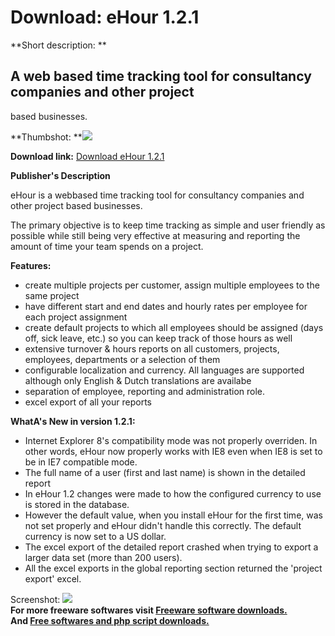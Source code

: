 # Download: eHour 1.2.1

**Short description: **

## A web based time tracking tool for consultancy companies and other project
based businesses.

  
**Thumbshot: **![](http://www.freewarefiles.com/screenshot/ehour07_md.jpg)   
  
**Download link:** [Download eHour 1.2.1](http://freesoftwares.boysofts.com/EHour_program_37683.html)  
  

**Publisher's Description**  
  

eHour is a webbased time tracking tool for consultancy companies and other
project based businesses.

The primary objective is to keep time tracking as simple and user friendly as
possible while still being very effective at measuring and reporting the
amount of time your team spends on a project.

**Features:**

  * create multiple projects per customer, assign multiple employees to the same project
  * have different start and end dates and hourly rates per employee for each project assignment
  * create default projects to which all employees should be assigned (days off, sick leave, etc.) so you can keep track of those hours as well
  * extensive turnover & hours reports on all customers, projects, employees, departments or a selection of them
  * configurable localization and currency. All languages are supported although only English & Dutch translations are availabe
  * separation of employee, reporting and administration role.
  * excel export of all your reports

**WhatA's New in version 1.2.1:**

  * Internet Explorer 8's compatibility mode was not properly overriden. In other words, eHour now properly works with IE8 even when IE8 is set to be in IE7 compatible mode. 
  * The full name of a user (first and last name) is shown in the detailed report 
  * In eHour 1.2 changes were made to how the configured currency to use is stored in the database. 
  * However the default value, when you install eHour for the first time, was not set properly and eHour didn't handle this correctly. The default currency is now set to a US dollar. 
  * The excel export of the detailed report crashed when trying to export a larger data set (more than 200 users). 
  * All the excel exports in the global reporting section returned the 'project export' excel. 

  
  
Screenshot: ![](http://www.freewarefiles.com/screenshot/ehour07.jpg)  
**For more freeware softwares visit [Freeware software downloads.](http://freesoftwares.boysofts.com/)**   
**And [Free softwares and php script downloads.](http://www.boysofts.com/)**

